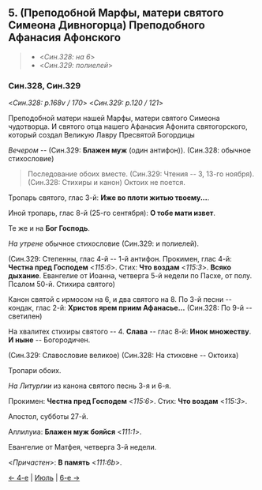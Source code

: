 
## 5. (Преподобной Марфы, матери святого Симеона Дивногорца) Преподобного Афанасия Афонского

> - <*Син.328: на 6*>
> - <*Син.329: полиелей*>

### Син.328, Син.329

<*Син.328: p.168v / 170*>
<*Син.329: p.120 / 121*>

Преподобной матери нашей Марфы, матери святого Симеона чудотворца.
И святого отца нашего Афанасия Афонита святогорского, который создал Великую Лавру Пресвятой Богордицы

*Вечером* -- (Син.329: **Блажен муж** (один антифон)).
(Син.328: обычное стихословие)

> Последование обоих вместе.
> (Син.329: Чтения -- 3, 13-го ноября).
> (Син.328: Стихиры и канон) Октоих не поется.

Тропарь святого, глас 3-й: **Иже во плоти житью твоему...**.

Иной тропарь, глас 8-й (25-го сентября): **О тобе мати извет**. 

Те же и на **Бог Господь**.

*На утрене* обычное стихословие (Син.329: и полиелей). 

(Син.329: Степенны, глас 4-й -- 1-й антифон.
Прокимен, глас 4-й: **Честна пред Господем** <*115:6*>. 
Стих: **Что воздам** <*115:3*>.
**Всяко дыхание**. 
Евангелие от Иоанна, четверга 5-й недели по Пасхе, от полу.
Псалом 50-й.
Стихира святого)

Канон святой с ирмосом на 6, и два святого на 8. 
По 3-й песни -- кондак, глас 2-й: **Христов ярем приим Афанасье...**
(Син.328: По 9-й -- светилен)

На хвалитех стихиры святого -- 4. 
**Слава** -- глас 8-й: **Инок множеству**. 
**И ныне** -- Богородичен. 

(Син.329: Славословие великое)
(Син.328: На стиховне -- Октоиха)

Тропари обоих.

*На Литургии* из канона святого песнь 3-я и 6-я. 

Прокимен: **Честна пред Господем** <*115:6*>. 
Стих: **Что воздам** <*115:3*>. 

Апостол, субботы 27-й.

Аллилуиа: **Блажен муж бояйся** <*111:1*>. 

Евангелие от Матфея, четверга 3-й недели.

<*Причастен*>: **В память** <*111:6b*>.

[← 4-е](07_04_SAB.ru.md) | [Июль](README.md#5-й) | [6-е →](07_06_SAB.ru.md)
